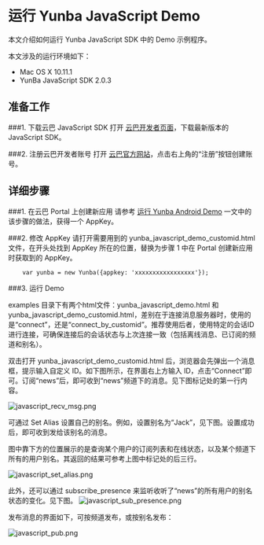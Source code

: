 # 运行 Yunba JavaScript Demo

本文介绍如何运行 Yunba JavaScript SDK 中的 Demo 示例程序。

本文涉及的运行环境如下：

* Mac OS X 10.11.1
* YunBa JavaScript SDK 2.0.3

## 准备工作

###1. 下载云巴 JavaScript SDK
打开 [云巴开发者页面](http://yunba.io/developers)，下载最新版本的 JavaScript SDK。

###2. 注册云巴开发者账号
打开 [云巴官方网站](http://yunba.io)，点击右上角的“注册”按钮创建账号。  

## 详细步骤

###1. 在云巴 Portal 上创建新应用
请参考 [运行 Yunba Android Demo](Android_Demo_QuickStart.md) 
一文中的该步骤的做法，获得一个 AppKey。

###2. 修改 AppKey
请打开需要用到的 yunba_javascript_demo_customid.html 文件，在开头处找到 AppKey 所在的位置，替换为步骤 1 中在 Portal 创建新应用时获取到的 AppKey。
```
    var yunba = new Yunba({appkey: 'xxxxxxxxxxxxxxxxx'});
```
###3. 运行 Demo

examples 目录下有两个html文件：yunba_javascript_demo.html 和 yunba_javascript_demo_customid.html，差别在于连接消息服务器时，使用的是“connect”，还是“connect_by_customid”。推荐使用后者，使用特定的会话ID进行连接，可确保连接后的会话状态与上次连接一致（包括离线消息、已订阅的频道和别名）。

双击打开 yunba_javascript_demo_customid.html 后，浏览器会先弹出一个消息框，提示输入自定义 ID。如下图所示，在界面右上方输入 ID，点击“Connect”即可。订阅“news”后，即可收到“news”频道下的消息。见下图标记处的第一行内容。

![javascript_recv_msg.png](https://raw.githubusercontent.com/yunba/docs/master/image/for_quickstart/javascript_recv_msg.png)

可通过 Set Alias 设置自己的别名。例如，设置别名为“Jack”，见下图。设置成功后，即可收到发给该别名的消息。


图中靠下方的位置展示的是查询某个用户的订阅列表和在线状态，以及某个频道下所有的用户别名。其返回的结果可参考上图中标记处的后三行。


![javascript_set_alias.png](https://raw.githubusercontent.com/yunba/docs/master/image/for_quickstart/javascript_set_alias.png)

此外，还可以通过 subscribe_presence 来监听收听了“news”的所有用户的别名状态的变化。见下图。
![javascript_sub_presence.png](https://raw.githubusercontent.com/yunba/docs/master/image/for_quickstart/javascript_sub_presence.png)


发布消息的界面如下，可按频道发布，或按别名发布：

![javascript_pub.png](https://raw.githubusercontent.com/yunba/docs/master/image/for_quickstart/javascript_pub.png)
